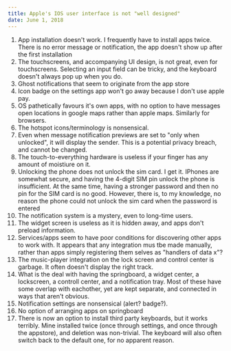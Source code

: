 ```yaml
---
title: Apple's IOS user interface is not "well designed"
date: June 1, 2018
---
```


  1. App installation doesn't work.
     I frequently have to install apps twice. There is no error message or
     notification, the app doesn't show up after the first installation
  2. The touchscreens, and accompanying UI design, is not great, even for
     touchscreens. Selecting an input field can be tricky, and the keyboard
     doesn't always pop up when you do.
  3. Ghost notifications that seem to originate from the app store
  4. Icon badge on the settings app won't go away because I don't use apple pay.
  5. OS pathetically favours it's own apps, with no option to have messages open
     locations in google maps rather than apple maps. Similarly for browsers.
  6. The hotspot icons/terminology is nonsensical.
  7. Even when message notification previews are set to "only when unlocked", it
     will display the sender. This is a potential privacy breach, and cannot be
     changed.
  8. The touch-to-everything hardware is useless if your finger has any amount
     of moistiure on it.
  9. Unlocking the phone does not unlock the sim card.
     I get it. IPhones are somewhat secure, and having the 4-digit SIM pin
     unlock the phone is insufficient. At the same time, having a stronger
     password and then no pin for the SIM card is no good. However, there is, to
     my knowledge, no reason the phone could not unlock the sim card when the
     password is entered
  10. The notification system is a mystery, even to long-time users.
  11. The widget screen is useless as it is hidden away, and apps don't preload
      information.
  12. Services/apps seem to have poor conditions for discovering other apps to
      work with. It appears that any integration mus tbe made manually, rather
      than apps simply registering them selves as "handlers of data x"?
  13. The music-player integration on the lock screen and control center is
      garbage. It often doesn't display the right track.
  14. What is the deal with having the springboard, a widget center, a
      lockscreen, a controll center, and a notification tray. Most of these have
      some overlap with eachother, yet are kept separate, and connected in ways
      that aren't obvious.
  15. Notification settings are nonsensical (alert? badge?).
  16. No option of arranging apps on springboard
  17. There is now an option to install third party keyboards, but it works
      terribly. Mine installed twice (once through settings, and once through
      the appstore), and deletion was non-trivial. The keyboard will also often
      switch back to the default one, for no apparent reason.


